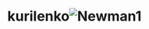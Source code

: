 # kurilenko![Newman1](https://user-images.githubusercontent.com/94647147/144741493-238fa3e0-3899-4fba-a1bd-c1090286b447.png)
